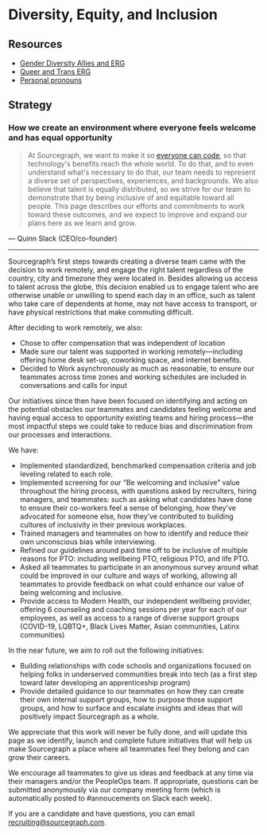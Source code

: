 # Diversity, Equity, and Inclusion

## Resources

- [Gender Diversity Allies and ERG](./gender-diversity.md)
- [Queer and Trans ERG](./queer.md)
- [Personal pronouns](./personal-pronouns.md)

## Strategy

### How we create an environment where everyone feels welcome and has equal opportunity

> At Sourcegraph, we want to make it so [everyone can code](../../strategy-goals/strategy/index.md#purpose), so that technology's benefits reach the whole world. To do that, and to even understand what's necessary to do that, our team needs to represent a diverse set of perspectives, experiences, and backgrounds. We also believe that talent is equally distributed, so we strive for our team to demonstrate that by being inclusive of and equitable toward all people. This page describes our efforts and commitments to work toward these outcomes, and we expect to improve and expand our plans here as we learn and grow.

— Quinn Slack (CEO/co-founder)

---

Sourcegraph’s first steps towards creating a diverse team came with the decision to work remotely, and engage the right talent regardless of the country, city and timezone they were located in. Besides allowing us access to talent across the globe, this decision enabled us to engage talent who are otherwise unable or unwilling to spend each day in an office, such as talent who take care of dependents at home, may not have access to transport, or have physical restrictions that make commuting difficult.

After deciding to work remotely, we also:

- Chose to offer compensation that was independent of location
- Made sure our talent was supported in working remotely—including offering home desk set-up, coworking space, and internet benefits.
- Decided to Work asynchronously as much as reasonable, to ensure our teammates across time zones and working schedules are included in conversations and calls for input

Our initiatives since then have been focused on identifying and acting on the potential obstacles our teammates and candidates feeling welcome and having equal access to opportunity existing teams and hiring process—the most impactful steps we could take to reduce bias and discrimination from our processes and interactions.

We have:

- Implemented standardized, benchmarked compensation criteria and job leveling related to each role.
- Implemented screening for our “Be welcoming and inclusive” value throughout the hiring process, with questions asked by recruiters, hiring managers, and teammates: such as asking what candidates have done to ensure their co-workers feel a sense of belonging, how they’ve advocated for someone else, how they’ve contributed to building cultures of inclusivity in their previous workplaces.
- Trained managers and teammates on how to identify and reduce their own unconscious bias while interviewing.
- Refined our guidelines around paid time off to be inclusive of multiple reasons for PTO: including wellbeing PTO, religious PTO, and life PTO.
- Asked all teammates to participate in an anonymous survey around what could be improved in our culture and ways of working, allowing all teammates to provide feedback on what could enhance our value of being welcoming and inclusive.
- Provide access to Modern Health, our independent wellbeing provider, offering 6 counseling and coaching sessions per year for each of our employees, as well as access to a range of diverse support groups (COVID-19, LQBTQ+, Black Lives Matter, Asian communities, Latinx communities)

In the near future, we aim to roll out the following initiatives:

- Building relationships with code schools and organizations focused on helping folks in underserved communities break into tech (as a first step toward later developing an apprenticeship program)
- Provide detailed guidance to our teammates on how they can create their own internal support groups, how to purpose those support groups, and how to surface and escalate insights and ideas that will positively impact Sourcegraph as a whole.

We appreciate that this work will never be fully done, and will update this page as we identify, launch and complete future initiatives that will help us make Sourcegraph a place where all teammates feel they belong and can grow their careers.

We encourage all teammates to give us ideas and feedback at any time via their managers and/or the PeopleOps team. If appropriate, questions can be submitted anonymously via our company meeting form (which is automatically posted to #annoucements on Slack each week).

If you are a candidate and have questions, you can email [recruiting@sourcegraph.com](mailto:recruiting@sourcegraph.com).
